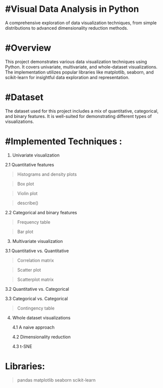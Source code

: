#Visual Data Analysis in Python
===============================
A comprehensive exploration of data visualization techniques, from simple distributions to advanced dimensionality reduction methods.

#Overview
=========
This project demonstrates various data visualization techniques using Python. It covers univariate, multivariate, and whole-dataset visualizations. The implementation utilizes popular libraries like matplotlib, seaborn, and scikit-learn for insightful data exploration and representation.

#Dataset
========
The dataset used for this project includes a mix of quantitative, categorical, and binary features. It is well-suited for demonstrating different types of visualizations.


#Implemented Techniques : 
========================

1. Univariate visualization

2.1 Quantitative features
  
  > Histograms and density plots
    
  > Box plot
    
  > Violin plot
    
  > describe()

2.2 Categorical and binary features

  > Frequency table

  > Bar plot

3. Multivariate visualization

3.1 Quantitative vs. Quantitative

  > Correlation matrix
      
  > Scatter plot
      
  > Scatterplot matrix

3.2 Quantitative vs. Categorical

3.3 Categorical vs. Categorical

  > Contingency table

4. Whole dataset visualizations

    4.1 A naive approach

    4.2 Dimensionality reduction

    4.3 t-SNE

Libraries:
==========
> pandas
> matplotlib
> seaborn
> scikit-learn
